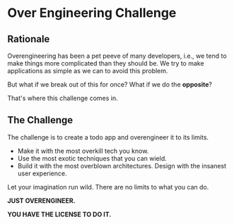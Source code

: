 # Over Engineering Challenge

## Rationale

Overengineering has been a pet peeve of many developers, i.e., we tend to make things more complicated than they should be.
We try to make applications as simple as we can to avoid this problem.

But what if we break out of this for once? What if we do the **opposite**?

That's where this challenge comes in.

## The Challenge

The challenge is to create a todo app and overengineer it to its limits.

- Make it with the most overkill tech you know.
- Use the most exotic techniques that you can wield.
- Build it with the most overblown architectures. Design with the insanest user experience.

Let your imagination run wild. There are no limits to what you can do.

**JUST OVERENGINEER.**

**YOU HAVE THE LICENSE TO DO IT.**
